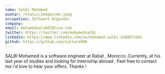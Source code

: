 ```yaml
---
name: Salbi Mohamed
avatar: /static/images/me.jpeg
occupation: Software Engineer
company:
email: mohamedsali602@live.com
twitter: https://twitter.com/mohamedsalbi
linkedin: https://www.linkedin.com/in/mohamed-salbi-4268671b4/
github: https://github.com/vulture990
---
```


SALBI Mohamed is a software engineer at Rabat , Morocco .Currently, at his last year of studies and looking for Internship abroad .
Feel free to contact me i'd love to hear your offers.
Thanks !